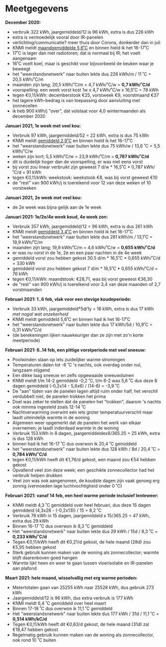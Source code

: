 # Meetgegevens

**December 2020:**

  * verbruik 322 kWh, jaargemiddeld/12 is 96 kWh, extra is dus 226 kWh
  * extra is vermoedelijk vooral door IR-panelen
  * verlichting/communicatie? meer thuis door Corona, donkerder dan in juli
  * KNMI meldt [maandgemiddelde 5,6˚C](https://www.knmi.nl/nederland-nu/klimatologie/maand-en-seizoensoverzichten/2020/jaar) en binnen hield ik het 16-17˚C
  * 17˚C is lager dan met radiotoren; dat is normaal bij IR; het voelt aangenaam
  * 16˚C voelt koel, maar is geschikt voor bijvoorbeeld de keuken waar je beweegt
  * het "weerstandsnetwerk" naar buiten lekte dus 226 kWh/m / 11 ˚C = 20,5 kWh/˚C/m
  * maanden zijn lang; 20,5 kWh/˚C/m = 4,7 kWh/˚C/w = **0,7 kWh/˚C/d**
  * voorspelling: een week vorst kost 1w x 4,7 kWh/˚C/w x 16,5˚C = 78 kWh
  * tegen €0,11/kWh: decemberstook €25, vorstweek €9, voorstmaand €37
  * het lagere kWh-bedrag is van toepassing door aansluiting met zonnecellen
  * ik heb 900 kWh/j "over", dat volstaat voor 4,0 wintermaanden als december 2020

**Januari 2021, 1e week met veel kou:**

  * Verbruik 97 kWh, jaargemiddeld/52 = 22 kWh, extra is dus 75 kWh
  * KNMI meldt [gemiddeld 2,9˚C](https://www.knmi.nl/nederland-nu/weer/waarnemingen) en binnen hield ik het 16-17˚C
  * het "weerstandsnetwerk" naar buiten lekte dus 75 kWh/w / 13,6 ˚C = 5,5 kWh/˚C/w
  * weken zijn kort; 5,5 kWh/˚C/w = 23,9 kWh/˚C/m = **0,787 kWh/˚C/d**
  * dit is duidelijk hoger dan de voorspelling, er was niet eens vorst
  * bij vorst zou linear verbruikt zijn geweest 7 d/w * 16,5˚C * 0,787 kWh/˚C/d = 91 kWh
  * tegen €0,11/kWh: weekstook: weekstook €8, was bij vorst geweest €10
  * de "rest" van 900 kWh/j is toereikend voor 12 van deze weken of 10 vorstweken 

**Januari 2021, 2e week met veel kou:**

  * de 2e week was bijna gelijk aan de 1e week

**Januari 2021: 1e/2e/4e week koud, 4e week zon:**

  * Verbruik 357 kWh, jaargemiddeld/12 = 96 kWh, extra is dus 261 kWh
  * KNMI meldt [gemiddeld 3,4˚C](https://www.knmi.nl/nederland-nu/weer/waarnemingen) en binnen hield ik het 16-17˚C
  * het "weerstandsnetwerk" naar buiten lekte dus 261 kWh/m / 13,1˚C = 19,9 kWh/˚C/m
  * maanden zijn lang; 19,9 kWh/˚C/m = 4,6 kWh/˚C/w = **0,655 kWh/˚C/d**
  * er was nu vorst in de 1e, 2e en een paar nachten in de 4e week
  * gemiddeld vorst zou hebben gekost 30.5 d/m * 16,5˚C * 0,655 kWh/˚C/d = 330 kWh
  * gemiddeld vorst zou hebben gekost 7 d/m * 16,5˚C * 0,655 kWh/˚C/d = 76 kWh
  * tegen €0,11/kWh: maandstook: €28,71, was bij vorst geweest €36,30
  * de "rest" van 900 kWh/j is toereikend voor 3,4 van deze maanden of 2,7 vorstmaanden

**Februari 2021: 1..6 feb, vlak voor een stevige koudeperiode:**

  * Verbruik 33 kWh, jaargemiddeld\*5d/1y = 16 kWh, extra is dus 17 kWh *met nogal wat onzekerheid*
  * KNMI meldt gemiddeld 5,6˚C en binnen had ik het 16-17˚C
  * het "weerstandsnetwerk" naar buiten lekte dus 17 kWh/5d / 10,9˚C = 0,31 kWh/˚C/d
  * (de berekeningen lijken nauwkeuriger dan ze zijn met zo'n korte meetperiode)

**Februari 2021: 6..14 feb, een pittige vorstperiode met veel sneeuw:**

  * Poolwinden slaan op iets zuidelijker warme stromingen
  * Temperaturen dalen tot -6 ˚C 's nachts, ook overdag onder nul, langzaam stijgend
  * Een dikke laag sneeuw en zelfs opgewaaide sneeuwduinen
  * KNMI meldt t/m 14-2 gemiddeld -0,2 ˚C, t/m 6-2 was 5,6 ˚C dus deze 8 dagen gemiddeld (-0,2x14 - 5,6x6) / (14-6) = -3,9 ˚C
  * De "aan" tijden van de panelen lagen altijd ruim onder half, het verschil verdubbelt niet, de panelen trokken het prima
  * Doel was zeker te stellen dat de panelen het "trokken", daarom 's nachts ook minima ingesteld zoals 12-14 ˚C
  * Nachtverwarming overwint een iets groter temperatuurverschil maar laadt uiteindelijk warmte in de woning
  * Algemeen weer opgemerkt dat de panelen het werk van elkaar overnemen; je laadt inderdaad warmte in de woning
  * Verbruik 153 kWh in 8 dagen, jaargemiddeldex8/365.25 = 25 kWh, extra is dus 128 kWh
  * binnen had ik het 16-17 ˚C dus overwon ik 20,4 ˚C gemiddeld
  * het "weerstandsnetwerk" naar buiten lekte dus 128 kWh / 8d / 20,4 ˚C = **0,784 kWh/˚C/d**
  * tegen €0,11/kWh heeft dit €1,76/d gekost, een maand zou €54 hebben gekost
  * Opvallend veel zon deze week; een geschikte zonnecollector had het verbruik helpen drukken
  * Veel zon was ook aangenomen, de koudste dagen zijn vaak genoeg erg zonnig (vermoeden lage luchtvochtigheid onder 0 ˚C)

**Februari 2021: vanaf 14 feb, een heel warme periode inclusief lenteweer:**

 * KNMI meldt 4,3 ˚C gemiddeld over heel februari, dus deze 15 dagen gemiddeld (4,3x28 - (-0,2x13)) / 15 = 8,2 ˚C
 * Verbruik 76 kWh in 15 dagen, jaargemiddeld x 15/365.25 = 47 kWh, extra dus 29 kWh
 * Binnen 16-17 ˚C dus overwon ik 8,3 ˚C gemiddeld
 * Het "weerstandsnetwerk" naar buiten lekte dus 29 kWh / 15d / 8,3 ˚C = **0,233 kWh/˚C/d**
 * Tegen €0,11/kWh heeft dit €0,21/d gekost, de hele maand (28d) zou €5,95 hebben gekost
 * Sterk gebruik kunnen maken van de woning als zonnecollector; warmte blijft daarenboven goed hangen
 * Warmte lijkt heen en weer te gaan tussen vloerisolatie en IR-panelen aan plafond

**Maart 2021: hele maand, wisselvallig met erg warme perioden:**

 * Metertotalen gaan van 25255 kWh naar 25528 kWh, dus gebruik 273 kWh
 * Jaargemiddeld/12 is 96 kWh, dus extra verbruik is 177 kWh
 * KNMI meldt 6,4 ˚C gemiddeld over heel maart
 * Binnen 17-18 ˚C dus overwon ik 11,1 ˚C gemiddeld
 * Het "weerstandsnetwerk" naar buiten lekte dus 177 kWh / 31d / 11,1 ˚C = **0,514 kWh/kC/d**
 * Tegen €0,11/kWh heeft dit €0,63/d gekost, de hele maand (31d) zal €19,47 hebben gekost
 * Regelmatig gebruik kunnen maken van de woning als zonnecollector, ook rond 10 ˚C buiten

